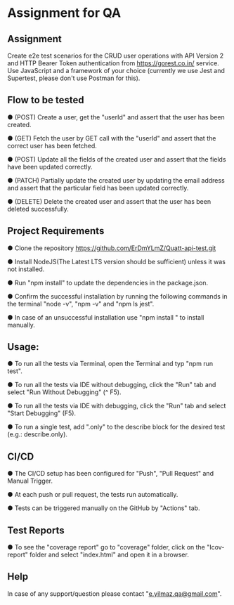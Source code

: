 # Assignment for QA

## Assignment
Create e2e test scenarios for the CRUD user operations with API Version 2 and HTTP Bearer Token authentication from https://gorest.co.in/ service.
Use JavaScript and a framework of your choice (currently we use Jest and Supertest, please don't use Postman for this).

## Flow to be tested
   ● (POST) Create a user, get the "userId" and assert that the user has been created.

   ● (GET) Fetch the user by GET call with the "userId" and assert that the correct user has been fetched.

   ● (POST) Update all the fields of the created user and assert that the fields have been updated correctly.

   ● (PATCH) Partially update the created user by updating the email address and assert that the particular field has been updated correctly.

   ● (DELETE) Delete the created user and assert that the user has been deleted successfully.

## Project Requirements
   ● Clone the repository https://github.com/ErDmYLmZ/Quatt-api-test.git

   ● Install NodeJS(The Latest LTS version should be sufficient) unless it was not installed.

   ● Run "npm install" to update the dependencies in the package.json.

   ● Confirm the successful installation by running the following commands in the terminal "node -v", "npm -v" and "npm ls jest". 

   ● In case of an unsuccessful installation use "npm install <name>" to install manually. 
   
## Usage:
   ● To run all the tests via Terminal, open the Terminal and typ "npm run test".

   ● To run all the tests via IDE without debugging, click the "Run" tab and select "Run Without Debugging" (^ F5).

   ● To run all the tests via IDE with debugging, click the "Run" tab and select "Start Debugging" (F5).

   ● To run a single test, add ".only" to the describe block for the desired test (e.g.: describe.only).

## CI/CD
   ● The CI/CD setup has been configured for "Push", "Pull Request" and Manual Trigger.

   ● At each push or pull request, the tests run automatically.

   ● Tests can be triggered manually on the GitHub by "Actions" tab.

## Test Reports
   ● To see the "coverage report" go to "coverage" folder, click on the "Icov-report" folder and select "index.html" and open it in a browser.

## Help
   In case of any support/question please contact  "e.yilmaz.qa@gmail.com".